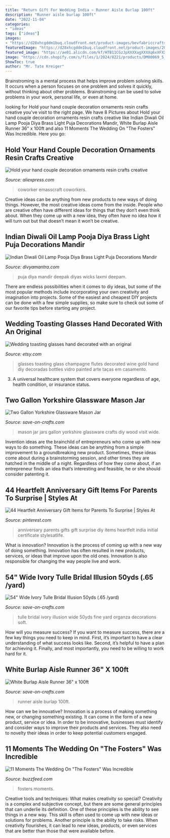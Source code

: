 ```yaml
---
title: "Return Gift For Wedding India ~ Runner Aisle Burlap 100ft"
description: "Runner aisle burlap 100ft"
date: "2022-11-04"
categories:
- "ideas"
tags: ["ideas"]
images:
- "https://d28xhcgddm1buq.cloudfront.net/product-images/bevfabriccrafts_2269_1328638078.jpg"
featuredImage: "https://d28xhcgddm1buq.cloudfront.net/product-images/2014 02 07_8240_edited-1-A.jpg"
featured_image: "https://ae01.alicdn.com/kf/HTB11CGzJpXXXXagXXXXq6xXFXXXk/Hold-your-hand-couple-decoration-ornaments-resin-crafts-creative-wedding-gift-wedding-gift-Memorial-gifts.jpg"
image: "https://cdn.shopify.com/s/files/1/2024/8221/products/DM00069_5_1024x1024.jpg?v=1617278640"
ShowToc: true
author: "Mr. Tate Kreiger"
---
```



Brainstroming is a mental process that helps improve problem solving skills. It occurs when a person focuses on one problem and solves it quickly, without thinking about other problems. Brainstroming can be used to solve problems in your work, personal life, or even at home.

	

		
looking for Hold your hand couple decoration ornaments resin crafts creative you've visit to the right page. We have 8 Pictures about Hold your hand couple decoration ornaments resin crafts creative like Indian Diwali Oil Lamp Pooja Diya Brass Light Puja Decorations Mandir, White Burlap Aisle Runner 36&quot; x 100ft and also 11 Moments The Wedding On &quot;The Fosters&quot; Was Incredible. Here you go:
		
    
## Hold Your Hand Couple Decoration Ornaments Resin Crafts Creative

<img loading=lazy src="https://ae01.alicdn.com/kf/HTB11CGzJpXXXXagXXXXq6xXFXXXk/Hold-your-hand-couple-decoration-ornaments-resin-crafts-creative-wedding-gift-wedding-gift-Memorial-gifts.jpg" onerror="this.onerror=null;this.src='https://tse3.mm.bing.net/th?id=OIP.RdxF6IDOnKPrfzZe0JYiyQHaHa&amp;pid=15.1';" alt="Hold your hand couple decoration ornaments resin crafts creative">

_Source: aliexpress.com_

>coworker emasscraft coworkers. 

	

Creative ideas can be anything from new products to new ways of doing things. However, the most creative ideas come from the inside. People who are creative often have different ideas for things that they don’t even think about. When they come up with a new idea, they often have no idea how it will turn out but that doesn’t mean it won’t be creative.

    
## Indian Diwali Oil Lamp Pooja Diya Brass Light Puja Decorations Mandir

<img loading=lazy src="https://cdn.shopify.com/s/files/1/2024/8221/products/DM00069_5_1024x1024.jpg?v=1617278640" onerror="this.onerror=null;this.src='https://tse1.mm.bing.net/th?id=OIP.yjEf71dFyyi48h89alXHMwHaHa&amp;pid=15.1';" alt="Indian Diwali Oil Lamp Pooja Diya Brass Light Puja Decorations Mandir">

_Source: divyamantra.com_

>puja diya mandir deepak diyas wicks laxmi deepam. 

	

There are endless possibilities when it comes to diy ideas, but some of the most popular methods include incorporating your own creativity and imagination into projects. Some of the easiest and cheapest DIY projects can be done with a few simple supplies, so make sure to check out some of our favorite tips before starting any project.

    
## Wedding Toasting Glasses Hand Decorated With An Original

<img loading=lazy src="https://img0.etsystatic.com/015/0/6112041/il_fullxfull.458972236_lzw1.jpg" onerror="this.onerror=null;this.src='https://tse1.mm.bing.net/th?id=OIP.E549ltBCbxVjbhvJiGODSQHaJ4&amp;pid=15.1';" alt="Wedding toasting glasses hand decorated with an original">

_Source: etsy.com_

>glasses toasting glass champagne flutes decorated wine gold hand diy decoradas bottles vidro painted arte taças em casamento. 

	

3. A universal healthcare system that covers everyone regardless of age, health condition, or insurance status.

    
## Two Gallon Yorkshire Glassware Mason Jar

<img loading=lazy src="https://d28xhcgddm1buq.cloudfront.net/product-images/2014 02 07_8240_edited-1-A.jpg" onerror="this.onerror=null;this.src='https://tse4.mm.bing.net/th?id=OIP.fUa_Jpjmn7FO6k2VSpu84AHaLI&amp;pid=15.1';" alt="Two Gallon Yorkshire Glassware Mason Jar">

_Source: save-on-crafts.com_

>mason jar jars gallon yorkshire glassware crafts diy wood visit wide. 

	

Invention ideas are the brainchild of entrepreneurs who come up with new ways to do something. These ideas can be anything from a simple improvement to a groundbreaking new product. Sometimes, these ideas come about during a brainstorming session, and other times they are hatched in the middle of a night. Regardless of how they come about, if an entrepreneur finds an idea that’s interesting and feasible, he or she should consider patenting it.

    
## 44 Heartfelt Anniversary Gift Items For Parents To Surprise | Styles At

<img loading=lazy src="https://i.pinimg.com/736x/17/dc/cb/17dccbbf20269f0c1cf38308f51fd063.jpg" onerror="this.onerror=null;this.src='https://tse1.mm.bing.net/th?id=OIP.ACK71jiO_zTL111fIdFdvgAAAA&amp;pid=15.1';" alt="44 Heartfelt Anniversary Gift Items for Parents To Surprise | Styles At">

_Source: pinterest.com_

>anniversary parents gifts gift surprise diy items heartfelt india initial certificate stylesatlife. 

	

What is innovation?
Innovation is the process of coming up with a new way of doing something. Innovation has often resulted in new products, services, or ideas that improve upon the old ones. Innovation is also responsible for changing the way people live and work.

    
## 54&quot; Wide Ivory Tulle Bridal Illusion 50yds (.65 /yard)

<img loading=lazy src="https://d28xhcgddm1buq.cloudfront.net/product-images/bevfabriccrafts_2269_1328638078.jpg" onerror="this.onerror=null;this.src='https://tse2.mm.bing.net/th?id=OIP.3EHDfLMzE34ZOGZTiG9nCwAAAA&amp;pid=15.1';" alt="54&quot; Wide Ivory Tulle Bridal Illusion 50yds (.65 /yard)">

_Source: save-on-crafts.com_

>tulle bridal ivory illusion wide 50yds fine yard organza decorations soft. 

	

How will you measure success?
If you want to measure success, there are a few key things you need to keep in mind. First, it’s important to have a clear understanding of what success looks like. Second, it’s helpful to have a plan for achieving it. Finally, and most importantly, you need to be willing to work hard for it.

    
## White Burlap Aisle Runner 36&quot; X 100ft

<img loading=lazy src="https://d28xhcgddm1buq.cloudfront.net/product-images/aisle-runner-burlap-white-100-3.jpg" onerror="this.onerror=null;this.src='https://tse4.mm.bing.net/th?id=OIP.Z_vAdi34HPJF7k2INKXPCwHaLh&amp;pid=15.1';" alt="White Burlap Aisle Runner 36&quot; x 100ft">

_Source: save-on-crafts.com_

>runner aisle burlap 100ft. 

	

How can we be innovative?
Innovation is a process of making something new, or changing something existing. It can come in the form of a new product, service or idea. In order to be innovative, businesses must identify and consider ways to improve their products and services. They also need to novelty their ideas in order to keep potential customers engaged.

    
## 11 Moments The Wedding On &quot;The Fosters&quot; Was Incredible

<img loading=lazy src="https://img.buzzfeed.com/buzzfeed-static/static/campaign_images/webdr06/2013/8/6/17/11-moments-the-wedding-on-the-fosters-was-incredi-1-18596-1375825203-26_big.jpg" onerror="this.onerror=null;this.src='https://tse4.mm.bing.net/th?id=OIP.9FMi7Gw1gcUV6n4MHWx5aQAAAA&amp;pid=15.1';" alt="11 Moments The Wedding On &quot;The Fosters&quot; Was Incredible">

_Source: buzzfeed.com_

>fosters moments. 

	

Creative tools and techniques: What makes creativity so special?
Creativity is a complex and subjective concept, but there are some general principles that can underlie its definition. One of these principles is the ability to see things in a new way. This skill is often used to come up with new ideas or solutions for problems. Another principle is the ability to take risks. When creativity flourishes, it can lead to new ideas, products, or even services that are better than those that were available before.

